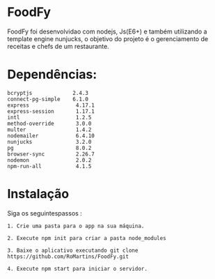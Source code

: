 # FoodFy


FoodFy foi desenvolvidao com nodejs, Js(E6+) e também utilizando a template engine nunjucks, o objetivo do projeto é o gerenciamento de receitas e chefs de um restaurante.

# Dependências:


    bcryptjs             2.4.3
    connect-pg-simple    6.1.0
    express               4.17.1
    express-session       1.17.1
    intl                  1.2.5
    method-override       3.0.0
    multer                1.4.2
    nodemailer            6.4.10
    nunjucks              3.2.0
    pg                    8.0.2
    browser-sync          2.26.7
    nodemon               2.0.2
    npm-run-all           4.1.5
    
# Instalação 
Siga os seguintespassos :


    1. Crie uma pasta para o app na sua máquina.
    
    2. Execute npm init para criar a pasta node_modules
    
    3. Baixe o aplicativo executando git clone https://github.com/RoMartins/FoodFy.git
    
    4. Execute npm start para iniciar o servidor.
  
